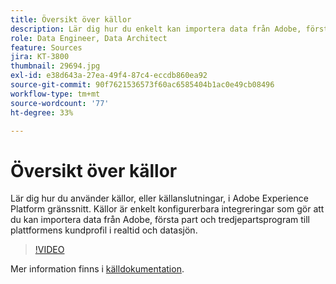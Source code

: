 ```yaml
---
title: Översikt över källor
description: Lär dig hur du enkelt kan importera data från Adobe, förstahandsprogram och tredjepartsprogram till Platforms kundprofil och datasjö i realtid.
role: Data Engineer, Data Architect
feature: Sources
jira: KT-3800
thumbnail: 29694.jpg
exl-id: e38d643a-27ea-49f4-87c4-eccdb860ea92
source-git-commit: 90f7621536573f60ac6585404b1ac0e49cb08496
workflow-type: tm+mt
source-wordcount: '77'
ht-degree: 33%

---
```


# Översikt över källor

Lär dig hur du använder källor, eller källanslutningar, i Adobe Experience Platform gränssnitt. Källor är enkelt konfigurerbara integreringar som gör att du kan importera data från Adobe, första part och tredjepartsprogram till plattformens kundprofil i realtid och datasjön.

>[!VIDEO](https://video.tv.adobe.com/v/29694?quality=12&learn=on)

Mer information finns i [källdokumentation](https://experienceleague.adobe.com/docs/experience-platform/sources/home.htmll?lang=sv).
